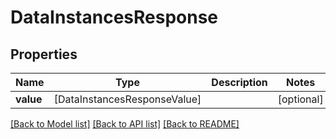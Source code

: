 # DataInstancesResponse

## Properties
Name | Type | Description | Notes
------------ | ------------- | ------------- | -------------
**value** | [DataInstancesResponseValue] |  | [optional] 

[[Back to Model list]](../README.md#documentation-for-models) [[Back to API list]](../README.md#documentation-for-api-endpoints) [[Back to README]](../README.md)



